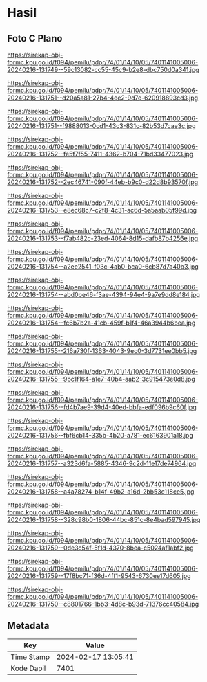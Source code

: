 # Hasil

## Foto C Plano

https://sirekap-obj-formc.kpu.go.id/f094/pemilu/pdpr/74/01/14/10/05/7401141005006-20240216-131749--59c13082-cc55-45c9-b2e8-dbc750d0a341.jpg

https://sirekap-obj-formc.kpu.go.id/f094/pemilu/pdpr/74/01/14/10/05/7401141005006-20240216-131751--d20a5a81-27b4-4ee2-9d7e-620918893cd3.jpg

https://sirekap-obj-formc.kpu.go.id/f094/pemilu/pdpr/74/01/14/10/05/7401141005006-20240216-131751--f9888013-0cd1-43c3-831c-82b53d7cae3c.jpg

https://sirekap-obj-formc.kpu.go.id/f094/pemilu/pdpr/74/01/14/10/05/7401141005006-20240216-131752--fe5f7f55-7411-4362-b704-71bd33477023.jpg

https://sirekap-obj-formc.kpu.go.id/f094/pemilu/pdpr/74/01/14/10/05/7401141005006-20240216-131752--2ec46741-090f-44eb-b9c0-d22d8b93570f.jpg

https://sirekap-obj-formc.kpu.go.id/f094/pemilu/pdpr/74/01/14/10/05/7401141005006-20240216-131753--e8ec68c7-c2f8-4c31-ac6d-5a5aab05f99d.jpg

https://sirekap-obj-formc.kpu.go.id/f094/pemilu/pdpr/74/01/14/10/05/7401141005006-20240216-131753--f7ab482c-23ed-4064-8d15-dafb87b4256e.jpg

https://sirekap-obj-formc.kpu.go.id/f094/pemilu/pdpr/74/01/14/10/05/7401141005006-20240216-131754--a2ee2541-f03c-4ab0-bca0-6cb87d7a40b3.jpg

https://sirekap-obj-formc.kpu.go.id/f094/pemilu/pdpr/74/01/14/10/05/7401141005006-20240216-131754--abd0be46-f3ae-4394-94e4-9a7e9dd8e184.jpg

https://sirekap-obj-formc.kpu.go.id/f094/pemilu/pdpr/74/01/14/10/05/7401141005006-20240216-131754--fc6b7b2a-41cb-459f-b1f4-46a3944b6bea.jpg

https://sirekap-obj-formc.kpu.go.id/f094/pemilu/pdpr/74/01/14/10/05/7401141005006-20240216-131755--216a730f-1363-4043-9ec0-3d7731ee0bb5.jpg

https://sirekap-obj-formc.kpu.go.id/f094/pemilu/pdpr/74/01/14/10/05/7401141005006-20240216-131755--9bc1f164-a1e7-40b4-aab2-3c915473e0d8.jpg

https://sirekap-obj-formc.kpu.go.id/f094/pemilu/pdpr/74/01/14/10/05/7401141005006-20240216-131756--fd4b7ae9-39d4-40ed-bbfa-edf096b9c60f.jpg

https://sirekap-obj-formc.kpu.go.id/f094/pemilu/pdpr/74/01/14/10/05/7401141005006-20240216-131756--fbf6cb14-335b-4b20-a781-ec6163901a18.jpg

https://sirekap-obj-formc.kpu.go.id/f094/pemilu/pdpr/74/01/14/10/05/7401141005006-20240216-131757--a323d6fa-5885-4346-9c2d-11e17de74964.jpg

https://sirekap-obj-formc.kpu.go.id/f094/pemilu/pdpr/74/01/14/10/05/7401141005006-20240216-131758--a4a78274-b14f-49b2-a16d-2bb53c118ce5.jpg

https://sirekap-obj-formc.kpu.go.id/f094/pemilu/pdpr/74/01/14/10/05/7401141005006-20240216-131758--328c98b0-1806-44bc-851c-8e4bad597945.jpg

https://sirekap-obj-formc.kpu.go.id/f094/pemilu/pdpr/74/01/14/10/05/7401141005006-20240216-131759--0de3c54f-5f1d-4370-8bea-c5024af1abf2.jpg

https://sirekap-obj-formc.kpu.go.id/f094/pemilu/pdpr/74/01/14/10/05/7401141005006-20240216-131759--17f8bc71-f36d-4ff1-9543-6730ee17d605.jpg

https://sirekap-obj-formc.kpu.go.id/f094/pemilu/pdpr/74/01/14/10/05/7401141005006-20240216-131750--c8801766-1bb3-4d8c-b93d-71376cc40584.jpg


## Metadata

| Key        | Value               |
| ---------- | ------------------- |
| Time Stamp | 2024-02-17 13:05:41 |
| Kode Dapil | 7401                |



